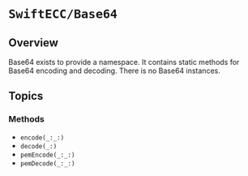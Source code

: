# ``SwiftECC/Base64``

## Overview

Base64 exists to provide a namespace. It contains static methods for Base64 encoding and decoding. There is no Base64 instances.

## Topics

### Methods

- ``encode(_:_:)``
- ``decode(_:)``
- ``pemEncode(_:_:)``
- ``pemDecode(_:_:)``

